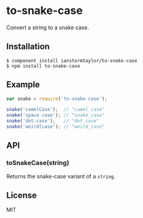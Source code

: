 # to-snake-case

  Convert a string to a snake case.

## Installation

    $ component install ianstormtaylor/to-snake-case
    $ npm install to-snake-case

## Example

```js
var snake = require('to-snake-case');

snake('camelCase');  // "camel_case"
snake('space case'); // "snake_case"
snake('dot.case');   // "dot_case"
snake('weird[case'); // "weird_case"
```

## API

### toSnakeCase(string)
  
  Returns the snake-case variant of a `string`.

## License

  MIT
